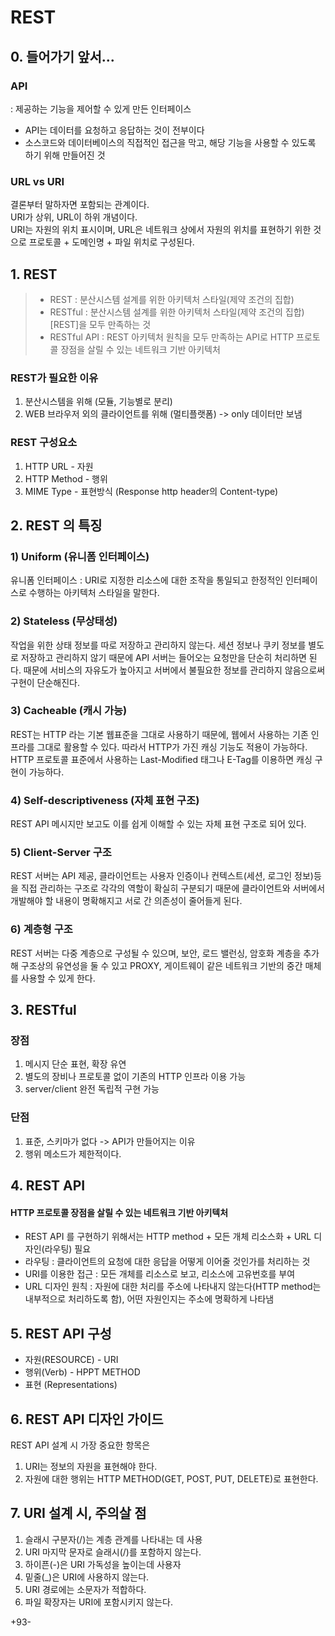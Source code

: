 # REST
  
## 0. 들어가기 앞서...
### API
: 제공하는 기능을 제어할 수 있게 만든 인터페이스
- API는 데이터를 요청하고 응답하는 것이 전부이다
- 소스코드와 데이터베이스의 직접적인 접근을 막고, 해당 기능을 사용할 수 있도록 하기 위해 만들어진 것
  
### URL vs URI
결론부터 말하자면 포함되는 관계이다.    
URI가 상위, URL이 하위 개념이다.    
URI는 자원의 위치 표시이며, URL은 네트워크 상에서 자원의 위치를 표현하기 위한 것으로 프로토콜 + 도메인명 + 파일 위치로 구성된다.  

## 1. REST 
> - REST : 분산시스템 설계를 위한 아키텍처 스타일(제약 조건의 집합)
> - RESTful : 분산시스템 설계를 위한 아키텍처 스타일(제약 조건의 집합)[REST]을 모두 만족하는 것
> - RESTful API : REST 아키텍처 원칙을 모두 만족하는 API로 HTTP 프로토콜 장점을 살릴 수 있는 네트워크 기반 아키텍처
  
### REST가 필요한 이유
1. 분산시스템을 위해 (모듈, 기능별로 분리)
2. WEB 브라우저 외의 클라이언트를 위해 (멀티플랫폼) -> only 데이터만 보냄
  
### REST 구성요소
1. HTTP URL - 자원
2. HTTP Method - 행위
3. MIME Type - 표현방식 (Response http header의 Content-type)
  
## 2. REST 의 특징
  
### 1) Uniform (유니폼 인터페이스)
유니폼 인터페이스 : URI로 지정한 리소스에 대한 조작을 통일되고 한정적인 인터페이스로 수행하는 아키텍처 스타일을 말한다.
  
### 2) Stateless (무상태성)
작업을 위한 상태 정보를 따로 저장하고 관리하지 않는다. 세션 정보나 쿠키 정보를 별도로 저장하고 관리하지 않기 때문에 API 서버는 들어오는 요청만을 단순히 처리하면 된다. 때문에 서비스의 자유도가 높아지고 서버에서 불필요한 정보를 관리하지 않음으로써 구현이 단순해진다.
  
### 3) Cacheable (캐시 가능)
REST는 HTTP 라는 기본 웹표준을 그대로 사용하기 때문에, 웹에서 사용하는 기존 인프라를 그대로 활용할 수 있다. 따라서 HTTP가 가진 캐싱 기능도 적용이 가능하다. HTTP 프로토콜 표준에서 사용하는 Last-Modified 태그나 E-Tag를 이용하면 캐싱 구현이 가능하다.
  
### 4) Self-descriptiveness (자체 표현 구조)
REST API 메시지만 보고도 이를 쉽게 이해할 수 있는 자체 표현 구조로 되어 있다.
  
### 5) Client-Server 구조
REST 서버는 API 제공, 클라이언트는 사용자 인증이나 컨텍스트(세션, 로그인 정보)등을 직접 관리하는 구조로 각각의 역할이 확실히 구분되기 때문에 클라이언트와 서버에서 개발해야 할 내용이 명확해지고 서로 간 의존성이 줄어들게 된다.
  
### 6) 계층형 구조
REST 서버는 다중 계층으로 구성될 수 있으며, 보안, 로드 밸런싱, 암호화 계층을 추가해 구조상의 유연성을 둘 수 있고 PROXY, 게이트웨이 같은 네트워크 기반의 중간 매체를 사용할 수 있게 한다.
  
## 3. RESTful
### 장점
1. 메시지 단순 표현, 확장 유연
2. 별도의 장비나 프로토콜 없이 기존의 HTTP 인프라 이용 가능
3. server/client 완전 독립적 구현 가능
  
### 단점
1. 표준, 스키마가 없다 -> API가 만들어지는 이유
2. 행위 메소드가 제한적이다.
  
  
## 4. REST API
  
#### HTTP 프로토콜 장점을 살릴 수 있는 네트워크 기반 아키텍처
- REST API 를 구현하기 위해서는 HTTP method + 모든 개체 리소스화 + URL 디자인(라우팅) 필요
- 라우팅 : 클라이언트의 요청에 대한 응답을 어떻게 이어줄 것인가를 처리하는 것
- URI를 이용한 접근 : 모든 개체를 리소스로 보고, 리소스에 고유번호를 부여
- URL 디자인 원칙 : 자원에 대한 처리를 주소에 나타내지 않는다(HTTP method는 내부적으로 처리하도록 함), 어떤 자원인지는 주소에 명확하게 나타냄 

  
## 5. REST API 구성
- 자원(RESOURCE) - URI
- 행위(Verb) - HPPT METHOD
- 표현 (Representations)

  
## 6. REST API 디자인 가이드 
REST API 설계 시 가장 중요한 항목은
1. URI는 정보의 자원을 표현해야 한다.
2. 자원에 대한 행위는 HTTP METHOD(GET, POST, PUT, DELETE)로 표현한다.

  
## 7. URI 설계 시, 주의살 점
1) 슬래시 구분자(/)는 계층 관계를 나타내는 데 사용
2) URI 마지막 문자로 슬래시(/)를 포함하지 않는다.
3) 하이픈(-)은 URI 가독성을 높이는데 사용자
4) 밑줄(_)은 URI에 사용하지 않는다.
5) URI 경로에는 소문자가 적합하다.
6) 파일 확장자는 URI에 포함시키지 않는다.



+93-
